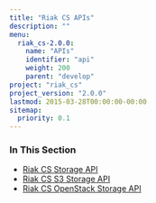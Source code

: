 ```yaml
---
title: "Riak CS APIs"
description: ""
menu:
  riak_cs-2.0.0:
    name: "APIs"
    identifier: "api"
    weight: 200
    parent: "develop"
project: "riak_cs"
project_version: "2.0.0"
lastmod: 2015-03-28T00:00:00-00:00
sitemap:
  priority: 0.1
---
```


### In This Section

- [Riak CS Storage API](./storage)
- [Riak CS S3 Storage API](./storage/s3)
- [Riak CS OpenStack Storage API](./storage/openstack)
